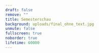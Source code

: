 ```yaml
---
draft: false
remove: ""
title: Semesterschau
background: uploads/final_ohne_text.jpg
unmute: false
fullscreen: true
noborder: true
lifetime: 60000
---
```

